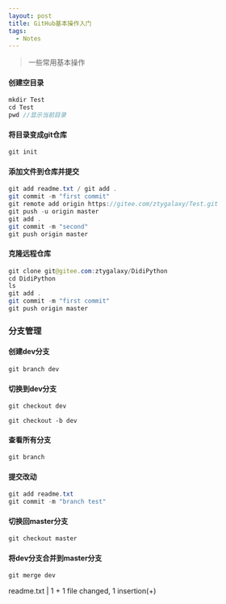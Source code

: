 ```yaml
---
layout: post
title: GitHub基本操作入门
tags:
  - Notes
---
```


>  一些常用基本操作

#### 创建空目录

```java
mkdir Test
cd Test
pwd //显示当前目录
```

#### 将目录变成git仓库

```java
git init
```

#### 添加文件到仓库并提交

```java
git add readme.txt / git add .
git commit -m "first commit"
git remote add origin https://gitee.com/ztygalaxy/Test.git
git push -u origin master
git add .
git commit -m "second"
git push origin master
```

#### 克隆远程仓库

```java
git clone git@gitee.com:ztygalaxy/DidiPython
cd DidiPython
ls
git add .
git commit -m "first commit"
git push origin master
```

### 分支管理

#### 创建dev分支

```java
git branch dev
```

#### 切换到dev分支

```java
git checkout dev
```

```
git checkout -b dev
```

#### 查看所有分支

```java
git branch
```

#### 提交改动

```java
git add readme.txt 
git commit -m "branch test"
```

#### 切换回master分支

```java
git checkout master
```

#### 将dev分支合并到master分支

```java
git merge dev
```

 readme.txt | 1 +
 1 file changed, 1 insertion(+)
